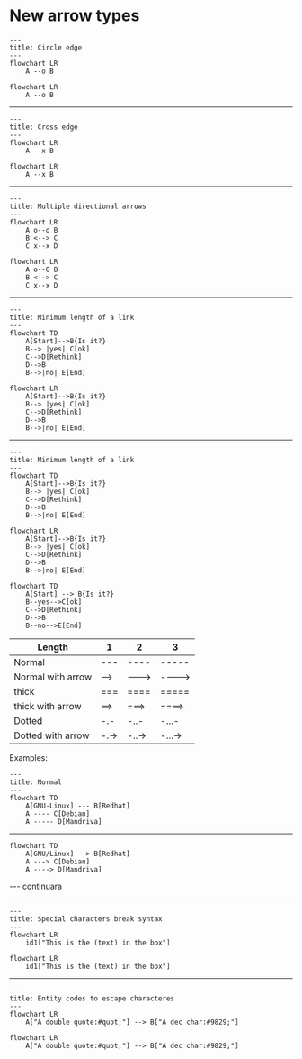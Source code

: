 # New arrow types

```mermaid
---
title: Circle edge
---
flowchart LR
    A --o B
```
```code
flowchart LR
    A --o B
````
--- 

```mermaid
---
title: Cross edge
---
flowchart LR
    A --x B
```
```code
flowchart LR
    A --x B
```

--- 

```mermaid
---
title: Multiple directional arrows
---
flowchart LR
    A o--o B
    B <--> C
    C x--x D

```
```code
flowchart LR
    A o--O B
    B <--> C
    C x--x D
```

--- 

```mermaid
---
title: Minimum length of a link
---
flowchart TD
    A[Start]-->B{Is it?}
    B--> |yes| C[ok]
    C-->D[Rethink]
    D-->B
    B-->|no| E[End]

```
```code
flowchart LR
    A[Start]-->B{Is it?}
    B--> |yes| C[ok]
    C-->D[Rethink]
    D-->B
    B-->|no| E[End]
```

--- 

```mermaid
---
title: Minimum length of a link
---
flowchart TD
    A[Start]-->B{Is it?}
    B--> |yes| C[ok]
    C-->D[Rethink]
    D-->B
    B-->|no| E[End]
```
```code
flowchart LR
    A[Start]-->B{Is it?}
    B--> |yes| C[ok]
    C-->D[Rethink]
    D-->B
    B-->|no| E[End]
```
```code
flowchart TD
    A[Start] --> B{Is it?}
    B--yes-->C[ok]
    C-->D[Rethink]
    D-->B
    B--no-->E[End]
```

|Length|1|2|3|
|------|-|-|-|
|Normal|---|----|-----|
|Normal with arrow| --> | ---> | ---->|
|thick|===|====|=====|
|thick with arrow|==>|===>|====>|
|Dotted|-.-|-..-|-...-|
|Dotted with arrow|-.->|-..->|-...->|

Examples:

```mermaid
---
title: Normal
---
flowchart TD
    A[GNU-Linux] --- B[Redhat]
    A ---- C[Debian]
    A ----- D[Mandriva]
```

---

```mermaid
flowchart TD
    A[GNU/Linux] --> B[Redhat]
    A ---> C[Debian]
    A ----> D[Mandriva]
```

--- continuara

---

```mermaid
---
title: Special characters break syntax
---
flowchart LR
    id1["This is the (text) in the box"]
```
```code
flowchart LR
    id1["This is the (text) in the box"]
```

---

```mermaid
---
title: Entity codes to escape characteres
---
flowchart LR
    A["A double quote:#quot;"] --> B["A dec char:#9829;"]
```
```code
flowchart LR
    A["A double quote:#quot;"] --> B["A dec char:#9829;"]
```